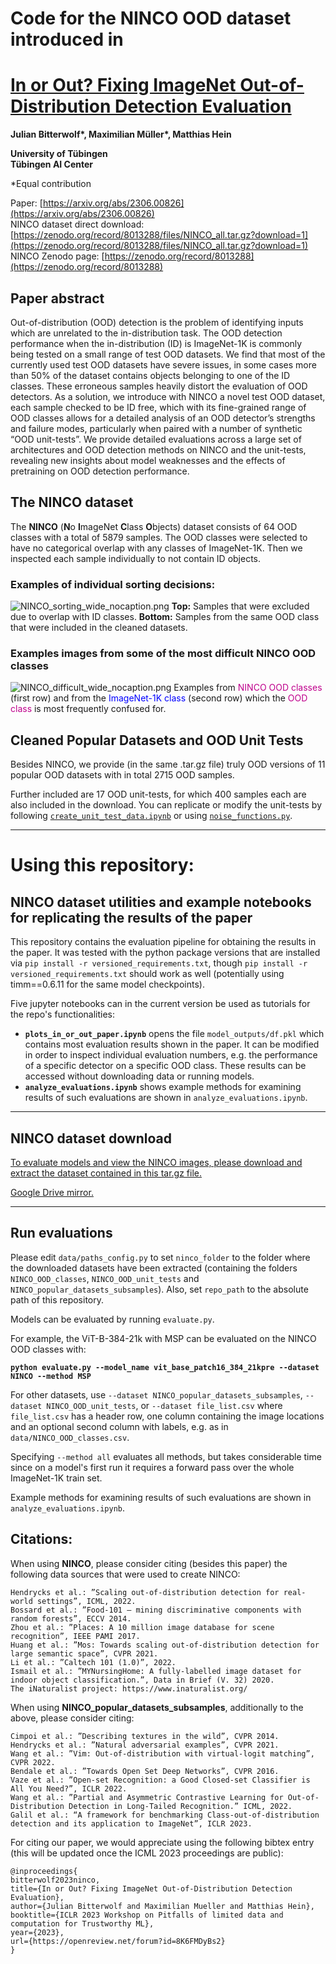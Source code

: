 # Code for the **NINCO** OOD dataset introduced in
# [In or Out? Fixing ImageNet Out-of-Distribution Detection Evaluation](https://arxiv.org/abs/2306.00826)

**Julian Bitterwolf\*, Maximilian Müller\*, Matthias Hein**

**University of Tübingen**  
**Tübingen AI Center**

\*Equal contribution

Paper: [https://arxiv.org/abs/2306.00826](https://arxiv.org/abs/2306.00826)  
NINCO dataset direct download: [https://zenodo.org/record/8013288/files/NINCO_all.tar.gz?download=1](https://zenodo.org/record/8013288/files/NINCO_all.tar.gz?download=1)  
NINCO Zenodo page: [https://zenodo.org/record/8013288](https://zenodo.org/record/8013288)

## Paper abstract

Out-of-distribution (OOD) detection is the problem of identifying inputs which are unrelated to the in-distribution task. The OOD detection performance when the in-distribution (ID) is ImageNet-1K is commonly being tested on a small range of test OOD datasets. We find that most of the currently used test OOD datasets have severe issues, in some cases more than 50\% of the dataset contains objects belonging to one of the ID classes.
These erroneous samples heavily distort the evaluation of OOD detectors. As a solution, we introduce with NINCO a novel test OOD dataset, each sample checked to be ID free, which with its fine-grained range of OOD classes allows for a detailed analysis of an OOD detector’s strengths and failure modes, particularly when paired with a number of synthetic “OOD unit-tests”.
We provide detailed evaluations across a large set of architectures and OOD detection methods on NINCO and the unit-tests, revealing new insights about model weaknesses and the effects of pretraining on OOD detection performance.

## The NINCO dataset

The **NINCO** (**N**o **I**mageNet **C**lass **O**bjects) dataset consists of 64 OOD classes with a total of 5879 samples.
The OOD classes were selected to have no categorical overlap with any classes of ImageNet-1K.
Then we inspected each sample individually to not contain ID objects.

### Examples of individual sorting decisions:

![NINCO_sorting_wide_nocaption.png](readme_images/NINCO_sorting_wide_nocaption.png)
 **Top:** Samples that were excluded due to overlap with ID classes. **Bottom:** Samples from the same
OOD class that were included in the cleaned datasets.

### Examples images from some of the most difficult NINCO OOD classes
![NINCO_difficult_wide_nocaption.png](readme_images/NINCO_difficult_wide_nocaption.png)
Examples from <span style="color:#BF008C"> NINCO OOD classes </span> (first row) and from the <span style="color:blue">ImageNet-1K class</span> (second row) which the <span style="color:BF008C"> OOD class </span> is most frequently confused for.


## Cleaned Popular Datasets and OOD Unit Tests

Besides NINCO, we provide (in the same .tar.gz file) truly OOD versions of 11 popular OOD datasets with in total 2715 OOD samples.

Further included are 17 OOD unit-tests, for which 400 samples each are also included in the download. You can replicate or modify the unit-tests by following  [`create_unit_test_data.ipynb`](create_unit_test_data.ipynb) or using [`noise_functions.py`](noise_functions.py).

---

# **Using this repository**:

## NINCO dataset utilities and example notebooks for replicating the results of the paper 

This repository contains the evaluation pipeline for obtaining the results in the paper.
It was tested with the python package versions that are installed via `pip install -r versioned_requirements.txt`, though `pip install -r versioned_requirements.txt` should work as well (potentially using timm==0.6.11 for the same model checkpoints).



Five jupyter notebooks can in the current version be used as tutorials for the repo's functionalities:

 - **`plots_in_or_out_paper.ipynb`** opens the file `model_outputs/df.pkl` which contains most evaluation results shown in the paper. It can be modified in order to inspect individual evaluation numbers, e.g. the performance of a specific detector on a specific OOD class. These results can be accessed without downloading data or running models.
 - **`analyze_evaluations.ipynb`** shows example methods for examining results of such evaluations are shown in `analyze_evaluations.ipynb`.

---

## NINCO dataset download 

[To evaluate models and view the NINCO images, please download and extract the dataset contained in this tar.gz file.](https://zenodo.org/record/8013288/files/NINCO_all.tar.gz?download=1)

[Google Drive mirror.](https://drive.google.com/file/d/1lGH9aWDZLGpniqs4JHkgM0Yy4_DsQ0rx/view?usp=share_link)

--- 

## Run evaluations

Please edit `data/paths_config.py` to set `ninco_folder` to the folder where the downloaded datasets have been extracted (containing the folders `NINCO_OOD_classes`,  `NINCO_OOD_unit_tests` and  `NINCO_popular_datasets_subsamples`).
Also, set `repo_path` to the absolute path of this repository.

Models can be evaluated by running `evaluate.py`.

For example, the ViT-B-384-21k with MSP can be evaluated on the NINCO OOD classes with:

**`python evaluate.py --model_name vit_base_patch16_384_21kpre --dataset NINCO --method MSP`**

For other datasets, use `--dataset NINCO_popular_datasets_subsamples`, `--dataset NINCO_OOD_unit_tests`, or `--dataset file_list.csv` where `file_list.csv` has a header row, one column containing the image locations and an optional second column with labels, e.g. as in `data/NINCO_OOD_classes.csv`.

Specifying `--method all` evaluates all methods, but takes considerable time since on a model's first run it requires a forward pass over the whole ImageNet-1K train set.

Example methods for examining results of such evaluations are shown in `analyze_evaluations.ipynb`.

## Citations:

When using **NINCO**, please consider citing (besides this paper) the following data sources that were used to create NINCO:

```
Hendrycks et al.: ”Scaling out-of-distribution detection for real-world settings”, ICML, 2022.  
Bossard et al.: ”Food-101 – mining discriminative components with random forests”, ECCV 2014.  
Zhou et al.: ”Places: A 10 million image database for scene recognition”, IEEE PAMI 2017.  
Huang et al.: ”Mos: Towards scaling out-of-distribution detection for large semantic space”, CVPR 2021.  
Li et al.: ”Caltech 101 (1.0)”, 2022.
Ismail et al.: ”MYNursingHome: A fully-labelled image dataset for indoor object classification.”, Data in Brief (V. 32) 2020.
The iNaturalist project: https://www.inaturalist.org/  
```

When using **NINCO_popular_datasets_subsamples**, additionally to the above, please consider citing:

```
Cimpoi et al.: ”Describing textures in the wild”, CVPR 2014.  
Hendrycks et al.: ”Natural adversarial examples”, CVPR 2021.  
Wang et al.: ”Vim: Out-of-distribution with virtual-logit matching”, CVPR 2022.  
Bendale et al.: ”Towards Open Set Deep Networks”, CVPR 2016.  
Vaze et al.: ”Open-set Recognition: a Good Closed-set Classifier is All You Need?”, ICLR 2022.  
Wang et al.: ”Partial and Asymmetric Contrastive Learning for Out-of-Distribution Detection in Long-Tailed Recognition.” ICML, 2022.  
Galil et al.: “A framework for benchmarking Class-out-of-distribution detection and its application to ImageNet”, ICLR 2023.  
```

For citing our paper, we would appreciate using the following bibtex entry (this will be updated once the ICML 2023 proceedings are public):

```
@inproceedings{
bitterwolf2023ninco,
title={In or Out? Fixing ImageNet Out-of-Distribution Detection Evaluation},
author={Julian Bitterwolf and Maximilian Mueller and Matthias Hein},
booktitle={ICLR 2023 Workshop on Pitfalls of limited data and computation for Trustworthy ML},
year={2023},
url={https://openreview.net/forum?id=8K6FMDyBs2}
}
```
